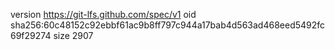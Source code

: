 version https://git-lfs.github.com/spec/v1
oid sha256:60c48152c92ebbf61ac9b8ff797c944a17bab4d563ad468eed5492fc69f29274
size 2907
